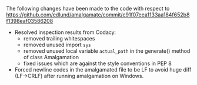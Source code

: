 The following changes have been made to the code with respect to <https://github.com/edlund/amalgamate/commit/c91f07eea1133aa184f652b8f1398eaf03586208>

* Resolved inspection results from Codacy:
    * removed trailing whitespaces
    * removed unused import `sys`
    * removed unused local variable `actual_path` in the generate() method of class Amalgamation
    * fixed issues which are against the style conventions in PEP 8
* Forced newline codes in the amalgamated file to be LF to avoid huge diff (LF->CRLF) after running amalgamation on Windows.
